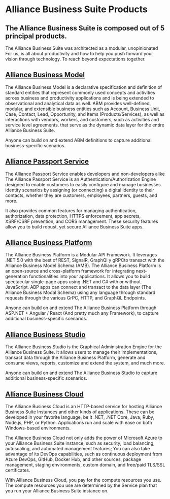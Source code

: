 # Alliance Business Suite Products

## The Alliance Business Suite is composed out of 5 principal products.

The Alliance Business Suite was architected as a modular, unopinionated
For us, is all about productivity and how to help you push forward your vision through technology. To reach beyond expectations together. 


## [Alliance Business Model](/Components/Alliance-Business-Model.md)

The Alliance Business Model is a declarative specification and definition of standard entities that represent commonly used concepts and activities across business and productivity applications and is being extended to observational and analytical data as well. ABM provides well-defined, modular, and extensible business entities such as Account, Business Unit, Case, Contact, Lead, Opportunity, and Items (Products/Services), as well as interactions with vendors, workers, and customers, such as activities and service level agreements. that serve as the dynamic data layer for the entire Alliance Business Suite.

Anyone can build on and extend ABM definitions to capture additional business-specific scenarios.

## [Alliance Passport Service](/Components/Alliance-Passport-Service.md)

The Alliance Passport Service enables developers and non-developers alike 
The Alliance Passport Service is an Authentication/Authorization Engine designed to enable customers to easily configure and manage businesses identity scenarios by assigning (or connecting) a digital identity to their contacts, whether they are customers, employees, partners, guests, and more. 

It also provides common features for managing authentication, authorization, data protection, HTTPS enforcement, app secrets, XSRF/CSRF prevention, and CORS management. These security features allow you to build robust, yet secure Alliance Business Suite apps.


## [Alliance Business Platform](Components/Alliance-Business-Platform.md)

The Alliance Business Platform is a Modular API Framework. It leverages .NET 5.0 with the best of REST, SignalR, GraphQl y gRPCto transact with the Alliance Business Model Schema (AMB). The Alliance Business Platform is an open-source and cross-platform framework for integrating next-generation functionalities into your applications. It allows you to build spectacular single-page apps using .NET and C# with or without JavaScript. ABP apps can connect and transact to the data layer (The Alliance Business Modal Schema) using any language through standard requests through the various GrPC, HTTP, and GraphQL Endpoints. 

Anyone can build on and extend The Alliance Business Platform through ASP.NET + Angular / React (And pretty much any Framework), to capture additional business-specific scenarios.

## [Alliance Business Studio](/Components/Alliance-Business-Studio.md)

The Alliance Business Studio is the Graphical Administration Engine for the Alliance Business Suite. It allows users to manage their implementations, transact data through the Alliance Business Platform, generate and consume views, reports, customize and extend the system, and much more.

Anyone can build on and extend The Alliance Business Studio to capture additional business-specific scenarios.


## [Alliance Business Cloud](Components/Alliance-Business-Cloud.md)

The Alliance Business Cloud is an HTTP-based service for hosting Alliance Business Suite Instances and other kinds of applications. These can be developed in your favorite language, be it .NET, .NET Core, Java, Ruby, Node.js, PHP, or Python. Applications run and scale with ease on both Windows-based environments.

The Alliance Business Cloud not only adds the power of Microsoft Azure to your Alliance Business Suite instance, such as security, load balancing, autoscaling, and automated management features; You can also take advantage of its DevOps capabilities, such as continuous deployment from Azure DevOps, GitHub, Docker Hub, and other sources, package management, staging environments, custom domain, and free/paid TLS/SSL certificates.

With Alliance Business Cloud, you pay for the compute resources you use. The compute resources you use are determined by the Service plan that you run your Alliance Business Suite instance on.
